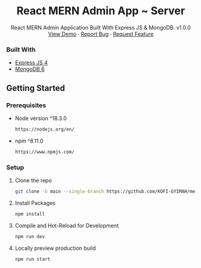 <!-- [![React MERN Admin App](./screenshots/preview.png)](https://domain.com/) -->

<div id="top"></div>

<br />
<div align="center">
  <h1 align="center">React MERN Admin App ~ Server</h1>

  <p align="center">
    React MERN Admin Application Built With Express JS & MongoDB. v1.0.0
    <br />
    <a href="https://domain.com/" target="_blank">View Demo</a>
    ·
    <a href="#">Report Bug</a>
    ·
    <a href="#">Request Feature</a>
  </p>
</div>

### Built With

- [Express JS 4](https://expressjs.com/)
- [MongoDB 6](https://www.mongodb.com/)

## Getting Started

### Prerequisites

- Node version ^18.3.0

  ```sh
  https://nodejs.org/en/
  ```

- npm ^8.11.0

  ```sh
  https://www.npmjs.com/
  ```

### Setup

1. Clone the repo

   ```sh
   git clone -b main --single-branch https://github.com/KOFI-GYIMAH/mern-admin-server.git
   ```

2. Install Packages

   ```sh
   npm install
   ```

3. Compile and Hot-Reload for Development

   ```sh
   npm run dev
   ```

4. Locally preview production build

   ```sh
   npm run start
   ```
